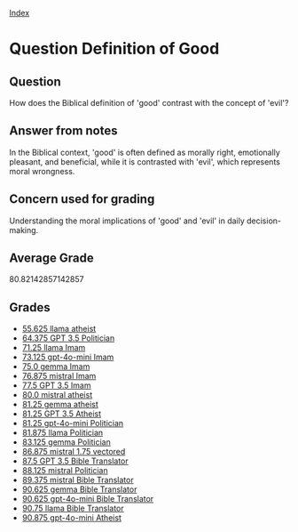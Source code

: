 
[Index](../../index.md)
# Question Definition of Good
## Question
How does the Biblical definition of 'good' contrast with the concept of 'evil'?

## Answer from notes
In the Biblical context, 'good' is often defined as morally right, emotionally pleasant, and beneficial, while it is contrasted with 'evil', which represents moral wrongness.

## Concern used for grading
Understanding the moral implications of 'good' and 'evil' in daily decision-making.

## Average Grade
80.82142857142857

## Grades
 * [55.625 llama atheist](../answers/llama_atheist/Definition_of_Good.md)
 * [64.375 GPT 3.5 Politician](../answers/GPT_3.5_Politician/Definition_of_Good.md)
 * [71.25 llama Imam](../answers/llama_Imam/Definition_of_Good.md)
 * [73.125 gpt-4o-mini Imam](../answers/gpt-4o-mini_Imam/Definition_of_Good.md)
 * [75.0 gemma Imam](../answers/gemma_Imam/Definition_of_Good.md)
 * [76.875 mistral Imam](../answers/mistral_Imam/Definition_of_Good.md)
 * [77.5 GPT 3.5 Imam](../answers/GPT_3.5_Imam/Definition_of_Good.md)
 * [80.0 mistral atheist](../answers/mistral_atheist/Definition_of_Good.md)
 * [81.25 gemma atheist](../answers/gemma_atheist/Definition_of_Good.md)
 * [81.25 GPT 3.5 Atheist](../answers/GPT_3.5_Atheist/Definition_of_Good.md)
 * [81.25 gpt-4o-mini Politician](../answers/gpt-4o-mini_Politician/Definition_of_Good.md)
 * [81.875 llama Politician](../answers/llama_Politician/Definition_of_Good.md)
 * [83.125 gemma Politician](../answers/gemma_Politician/Definition_of_Good.md)
 * [86.875 mistral 1.75 vectored](../answers/mistral_1.75_vectored/Definition_of_Good.md)
 * [87.5 GPT 3.5 Bible Translator](../answers/GPT_3.5_Bible_Translator/Definition_of_Good.md)
 * [88.125 mistral Politician](../answers/mistral_Politician/Definition_of_Good.md)
 * [89.375 mistral Bible Translator](../answers/mistral_Bible_Translator/Definition_of_Good.md)
 * [90.625 gemma Bible Translator](../answers/gemma_Bible_Translator/Definition_of_Good.md)
 * [90.625 gpt-4o-mini Bible Translator](../answers/gpt-4o-mini_Bible_Translator/Definition_of_Good.md)
 * [90.75 llama Bible Translator](../answers/llama_Bible_Translator/Definition_of_Good.md)
 * [90.875 gpt-4o-mini Atheist](../answers/gpt-4o-mini_Atheist/Definition_of_Good.md)
